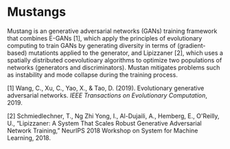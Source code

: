# Mustangs

Mustang is an generative adversarial networks (GANs) training framework that combines E-GANs [1], which apply the principles of evolutionary computing to train GANs by generating diversity in terms of (gradient-based) mutationts applied to the generator, and Lipizzaner [2], which uses a spatially distributed coevolutioary algorithms to optimize two populations of networks (generators and discriminators). Mustan mitigates problems such as instability and mode collapse during the training process. 

[1] Wang, C., Xu, C., Yao, X., & Tao, D. (2019). Evolutionary generative adversarial networks. *IEEE Transactions on Evolutionary Computation*, 2019.

[2] Schmiedlechner, T., Ng Zhi Yong, I., Al-Dujaili, A., Hemberg, E., O'Reilly, U., “Lipizzaner: A System That Scales Robust Generative Adversarial Network Training,” NeurIPS 2018 Workshop on System for Machine Learning, 2018.
